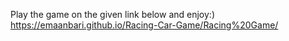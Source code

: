 Play the game on the given link below and enjoy:)
https://emaanbari.github.io/Racing-Car-Game/Racing%20Game/
